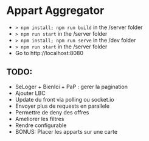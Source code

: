 # Appart Aggregator

* `> npm install; npm run build` in the /server folder
* `> npm run start` in the /server folder
* `> npm install; npm run serve` in the /dev folder
* `> npm run start` in the /server folder
* Go to http://localhost:8080

## TODO:

* SeLoger + BienIci + PaP : gerer la pagination
* Ajouter LBC
* Update du front via polling ou socket.io
* Envoyer plus de requests en parallele
* Permettre de deny des offres
* Ameliorer les filtres
* Rendre configurable
* BONUS: Placer les apparts sur une carte

